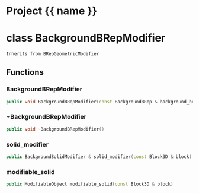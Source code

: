 <script setup>
import {useRoute} from 'vitepress'
const {path} = useRoute()
const tokens = path.split('/')
const words = tokens[2].split('-');
for (let i = 0; i < words.length; i++) {
    words[i] = words[i].charAt(0).toUpperCase() + words[i].slice(1);
    words[i] = words[i].replace('geode', 'Geode')
}
const name = words.join('-');
</script>
# Project {{ name }}

# class BackgroundBRepModifier


```cpp
Inherits from BRepGeometricModifier
```



## Functions

### BackgroundBRepModifier

```cpp
public void BackgroundBRepModifier(const BackgroundBRep & background_brep, BackgroundBRepBuilder & builder)
```


### ~BackgroundBRepModifier

```cpp
public void ~BackgroundBRepModifier()
```


### solid_modifier

```cpp
public BackgroundSolidModifier & solid_modifier(const Block3D & block)
```


### modifiable_solid

```cpp
public ModifiableObject modifiable_solid(const Block3D & block)
```




